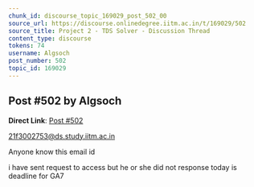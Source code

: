 ```yaml
---
chunk_id: discourse_topic_169029_post_502_00
source_url: https://discourse.onlinedegree.iitm.ac.in/t/169029/502
source_title: Project 2 - TDS Solver - Discussion Thread
content_type: discourse
tokens: 74
username: Algsoch
post_number: 502
topic_id: 169029
---
```


## Post #502 by Algsoch

**Direct Link**: [Post #502](https://discourse.onlinedegree.iitm.ac.in/t/169029/502)

21f3002753@ds.study.iitm.ac.in

Anyone know this email id

i have sent request to access but he or she did not response today is deadline for GA7
